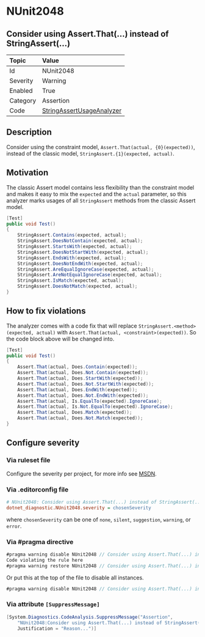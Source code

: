 # NUnit2048

## Consider using Assert.That(...) instead of StringAssert(...)

| Topic    | Value
| :--      | :--
| Id       | NUnit2048
| Severity | Warning
| Enabled  | True
| Category | Assertion
| Code     | [StringAssertUsageAnalyzer](https://github.com/nunit/nunit.analyzers/blob/master/src/nunit.analyzers/StringAssertUsage/StringAssertUsageAnalyzer.cs)

## Description

Consider using the constraint model, `Assert.That(actual, {0}(expected))`, instead of the classic model, `StringAssert.{1}(expected, actual)`.

## Motivation

The classic Assert model contains less flexibility than the constraint model and makes it easy to mix the `expected` and the `actual` parameter,
so this analyzer marks usages of all `StringAssert` methods from the classic Assert model.

```csharp
[Test]
public void Test()
{
    StringAssert.Contains(expected, actual);
    StringAssert.DoesNotContain(expected, actual);
    StringAssert.StartsWith(expected, actual);
    StringAssert.DoesNotStartWith(expected, actual);
    StringAssert.EndsWith(expected, actual);
    StringAssert.DoesNotEndWith(expected, actual);
    StringAssert.AreEqualIgnoreCase(expected, actual);
    StringAssert.AreNotEqualIgnoreCase(expected, actual);
    StringAssert.IsMatch(expected, actual);
    StringAssert.DoesNotMatch(expected, actual);
}
```

## How to fix violations

The analyzer comes with a code fix that will replace `StringAssert.<method>(expected, actual)` with
`Assert.That(actual, <constraint>(expected))`. So the code block above will be changed into.

```csharp
[Test]
public void Test()
{
    Assert.That(actual, Does.Contain(expected));
    Assert.That(actual, Does.Not.Contain(expected));
    Assert.That(actual, Does.StartWith(expected));
    Assert.That(actual, Does.Not.StartWith(expected));
    Assert.That(actual, Does.EndWith(expected));
    Assert.That(actual, Does.Not.EndWith(expected));
    Assert.That(actual, Is.EqualTo(expected).IgnoreCase);
    Assert.That(actual, Is.Not.EqualTo(expected).IgnoreCase);
    Assert.That(actual, Does.Match(expected));
    Assert.That(actual, Does.Not.Match(expected));
}
```

<!-- start generated config severity -->
## Configure severity

### Via ruleset file

Configure the severity per project, for more info see [MSDN](https://learn.microsoft.com/en-us/visualstudio/code-quality/using-rule-sets-to-group-code-analysis-rules?view=vs-2022).

### Via .editorconfig file

```ini
# NUnit2048: Consider using Assert.That(...) instead of StringAssert(...)
dotnet_diagnostic.NUnit2048.severity = chosenSeverity
```

where `chosenSeverity` can be one of `none`, `silent`, `suggestion`, `warning`, or `error`.

### Via #pragma directive

```csharp
#pragma warning disable NUnit2048 // Consider using Assert.That(...) instead of StringAssert(...)
Code violating the rule here
#pragma warning restore NUnit2048 // Consider using Assert.That(...) instead of StringAssert(...)
```

Or put this at the top of the file to disable all instances.

```csharp
#pragma warning disable NUnit2048 // Consider using Assert.That(...) instead of StringAssert(...)
```

### Via attribute `[SuppressMessage]`

```csharp
[System.Diagnostics.CodeAnalysis.SuppressMessage("Assertion",
    "NUnit2048:Consider using Assert.That(...) instead of StringAssert(...)",
    Justification = "Reason...")]
```
<!-- end generated config severity -->
